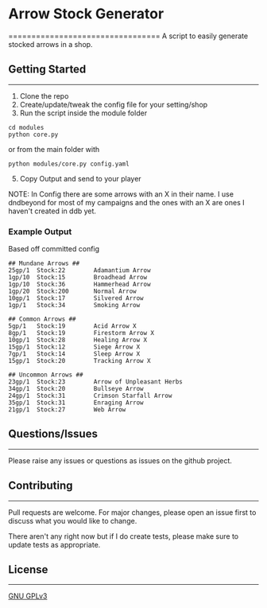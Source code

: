 # Arrow Stock Generator
=================================
A script to easily generate stocked arrows in a shop.

## Getting Started
---------------------
1. Clone the repo
2. Create/update/tweak the config file for your setting/shop
3. Run the script inside the module folder 
```
cd modules
python core.py
```
or from the main folder with
```
python modules/core.py config.yaml
```
5. Copy Output and send to your player

NOTE: In Config there are some arrows with an X in their name. I use dndbeyond for most of my campaigns and the ones with an X are ones I haven't created in ddb yet.

### Example Output

Based off committed config

```
## Mundane Arrows ##
25gp/1  Stock:22        Adamantium Arrow
1gp/10  Stock:15        Broadhead Arrow
1gp/10  Stock:36        Hammerhead Arrow
1gp/20  Stock:200       Normal Arrow
10gp/1  Stock:17        Silvered Arrow
1gp/1   Stock:34        Smoking Arrow

## Common Arrows ##
5gp/1   Stock:19        Acid Arrow X
8gp/1   Stock:19        Firestorm Arrow X
10gp/1  Stock:28        Healing Arrow X
15gp/1  Stock:12        Siege Arrow X
7gp/1   Stock:14        Sleep Arrow X
15gp/1  Stock:20        Tracking Arrow X

## Uncommon Arrows ##
23gp/1  Stock:23        Arrow of Unpleasant Herbs
34gp/1  Stock:20        Bullseye Arrow
24gp/1  Stock:31        Crimson Starfall Arrow
35gp/1  Stock:31        Enraging Arrow
21gp/1  Stock:27        Web Arrow
```

## Questions/Issues
---------------------
Please raise any issues or questions as issues on the github project.

## Contributing
---------------------
Pull requests are welcome. For major changes, please open an issue first to discuss what you would like to change.

There aren't any right now but if I do create tests, please make sure to update tests as appropriate.

## License
---------------------
[GNU GPLv3](https://choosealicense.com/licenses/gpl-3.0/)